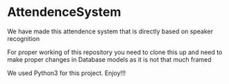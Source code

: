# AttendenceSystem
We have made this attendence system that is directly based on speaker recognition

For proper working of this repository you need to clone this up and need to make proper changes in Database models as it is not that much framed

We used Python3 for this project.
Enjoy!!!
